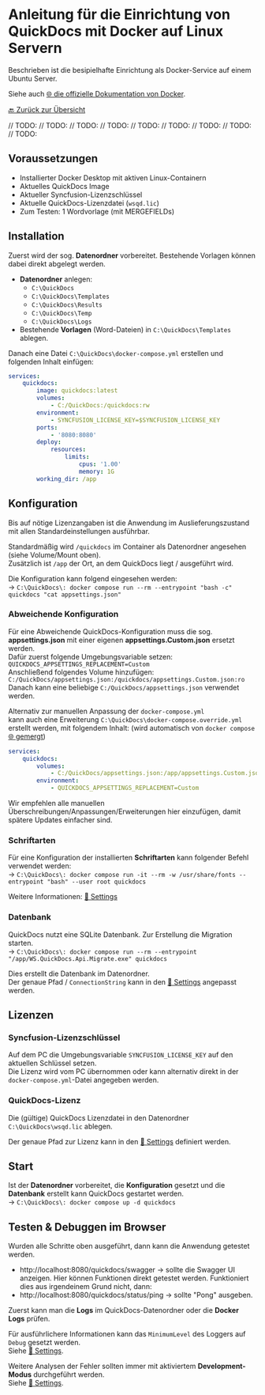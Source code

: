 # Anleitung für die Einrichtung von QuickDocs mit Docker auf Linux Servern

Beschrieben ist die besipielhafte Einrichtung als Docker-Service auf einem Ubuntu Server.

Siehe auch [🌐 die offizielle Dokumentation von Docker](https://docs.docker.com/manuals/).

[🔙 Zurück zur Übersicht](_toc.md)

// TODO:
// TODO:
// TODO:
// TODO:
// TODO:
// TODO:
// TODO:
// TODO:
// TODO:

## Voraussetzungen

-   Installierter Docker Desktop mit aktiven Linux-Containern
-   Aktuelles QuickDocs Image
-   Aktueller Syncfusion-Lizenzschlüssel
-   Aktuelle QuickDocs-Lizenzdatei (`wsqd.lic`)
-   Zum Testen: 1 Wordvorlage (mit MERGEFIELDs)

## Installation

Zuerst wird der sog. **Datenordner** vorbereitet. Bestehende Vorlagen können dabei direkt abgelegt werden.

-   **Datenordner** anlegen:
    -   `C:\QuickDocs`
    -   `C:\QuickDocs\Templates`
    -   `C:\QuickDocs\Results`
    -   `C:\QuickDocs\Temp`
    -   `C:\QuickDocs\Logs`
-   Bestehende **Vorlagen** (Word-Dateien) in `C:\QuickDocs\Templates` ablegen.

Danach eine Datei `C:\QuickDocs\docker-compose.yml` erstellen und folgenden Inhalt einfügen:

```yml
services:
    quickdocs:
        image: quickdocs:latest
        volumes:
            - C:/QuickDocs:/quickdocs:rw
        environment:
            - SYNCFUSION_LICENSE_KEY=$SYNCFUSION_LICENSE_KEY
        ports:
            - '8080:8080'
        deploy:
            resources:
                limits:
                    cpus: '1.00'
                    memory: 1G
        working_dir: /app
```

## Konfiguration

Bis auf nötige Lizenzangaben ist die Anwendung im Auslieferungszustand mit allen Standardeinstellungen ausführbar.

Standardmäßig wird `/quickdocs` im Container als Datenordner angesehen (siehe Volume/Mount oben).  
Zusätzlich ist `/app` der Ort, an dem QuickDocs liegt / ausgeführt wird.

Die Konfiguration kann folgend eingesehen werden:  
-> `C:\QuickDocs\: docker compose run --rm --entrypoint "bash -c" quickdocs "cat appsettings.json"`

### Abweichende Konfiguration

Für eine Abweichende QuickDocs-Konfiguration muss die sog. **appsettings.json** mit einer eigenen **appsettings.Custom.json** ersetzt werden.  
Dafür zuerst folgende Umgebungsvariable setzen: `QUICKDOCS_APPSETTINGS_REPLACEMENT=Custom`  
Anschließend folgendes Volume hinzufügen: `C:/QuickDocs/appsettings.json:/quickdocs/appsettings.Custom.json:ro`  
Danach kann eine beliebige `C:/QuickDocs/appsettings.json` verwendet werden.

Alternativ zur manuellen Anpassung der `docker-compose.yml`  
kann auch eine Erweiterung `C:\QuickDocs\docker-compose.override.yml` erstellt werden, mit folgendem Inhalt:
(wird automatisch von `docker compose` [🌐 gemergt](https://docs.docker.com/compose/how-tos/multiple-compose-files/merge/))

```yml
services:
    quickdocs:
        volumes:
            - C:/QuickDocs/appsettings.json:/app/appsettings.Custom.json:ro
        environment:
            - QUICKDOCS_APPSETTINGS_REPLACEMENT=Custom
```

Wir empfehlen alle manuellen Überschreibungen/Anpassungen/Erweiterungen hier einzufügen, damit spätere Updates einfacher sind.

### Schriftarten

Für eine Konfiguration der installierten **Schriftarten** kann folgender Befehl verwendet werden:  
-> `C:\QuickDocs\: docker compose run -it --rm -w /usr/share/fonts --entrypoint "bash" --user root quickdocs`

Weitere Informationen: [📄 Settings](settings.md)

### Datenbank

QuickDocs nutzt eine SQLite Datenbank. Zur Erstellung die Migration starten.  
-> `C:\QuickDocs\: docker compose run --rm --entrypoint "/app/WS.QuickDocs.Api.Migrate.exe" quickdocs`

Dies erstellt die Datenbank im Datenordner.  
Der genaue Pfad / `ConnectionString` kann in den [📄 Settings](settings.md) angepasst werden.

## Lizenzen

### Syncfusion-Lizenzschlüssel

Auf dem PC die Umgebungsvariable `SYNCFUSION_LICENSE_KEY` auf den aktuellen Schlüssel setzen.  
Die Lizenz wird vom PC übernommen oder kann alternativ direkt in der `docker-compose.yml`-Datei angegeben werden.

### QuickDocs-Lizenz

Die (gültige) QuickDocs Lizenzdatei in den Datenordner `C:\QuickDocs\wsqd.lic` ablegen.

Der genaue Pfad zur Lizenz kann in den [📄 Settings](settings.md) definiert werden.

## Start

Ist der **Datenordner** vorbereitet, die **Konfiguration** gesetzt und die **Datenbank** erstellt kann QuickDocs gestartet werden.  
-> `C:\QuickDocs\: docker compose up -d quickdocs`

## Testen & Debuggen im Browser

Wurden alle Schritte oben ausgeführt, dann kann die Anwendung getestet werden.

-   http://localhost:8080/quickdocs/swagger -> sollte die Swagger UI anzeigen. Hier können Funktionen direkt getestet werden.
    Funktioniert dies aus irgendeinem Grund nicht, dann:
-   http://localhost:8080/quickdocs/status/ping -> sollte "Pong" ausgeben.

Zuerst kann man die **Logs** im QuickDocs-Datenordner oder die **Docker Logs** prüfen.

Für ausführlichere Informationen kann das `MinimumLevel` des Loggers auf `Debug` gesetzt werden.  
Siehe [📄 Settings](settings.md#anpassung-des-log-level).

Weitere Analysen der Fehler sollten immer mit aktiviertem **Development-Modus** durchgeführt werden.  
Siehe [📄 Settings](settings.md#umgebungsvariablen).

